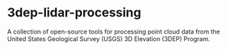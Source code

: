 # 3dep-lidar-processing
A collection of open-source tools for processing point cloud data from the United States Geological Survey (USGS) 3D Elevation (3DEP) Program.

